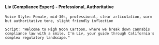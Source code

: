 #### Liv (Compliance Expert) - Professional, Authoritative

```
Voice Style: Female, mid-30s, professional, clear articulation, warm but authoritative tone, slight friendly inflection

Script: "Welcome to High Noon Cartoon, where we break down cannabis compliance law with a smile. I'm Liv, your guide through California's complex regulatory landscape."
```
